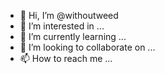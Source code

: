 - 👋 Hi, I’m @withoutweed
- 👀 I’m interested in ...
- 🌱 I’m currently learning ...
- 💞️ I’m looking to collaborate on ...
- 📫 How to reach me ...

<!---
withoutweed/withoutweed is a ✨ special ✨ repository because its `README.md` (this file) appears on your GitHub profile.
You can click the Preview link to take a look at your changes.
--->
